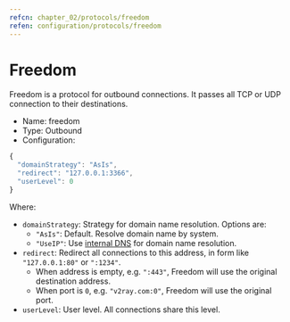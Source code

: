 ```yaml
---
refcn: chapter_02/protocols/freedom
refen: configuration/protocols/freedom
---
```


# Freedom

Freedom is a protocol for outbound connections. It passes all TCP or UDP connection to their destinations.

* Name: freedom
* Type: Outbound
* Configuration:

```javascript
{
  "domainStrategy": "AsIs",
  "redirect": "127.0.0.1:3366",
  "userLevel": 0
}
```

Where:

* `domainStrategy`: Strategy for domain name resolution. Options are:
  * `"AsIs"`: Default. Resolve domain name by system.
  * `"UseIP"`: Use [internal DNS](../dns.md) for domain name resolution.
* `redirect`: Redirect all connections to this address, in form like `"127.0.0.1:80"` or `":1234"`.
  * When address is empty, e.g. `":443"`, Freedom will use the original destination address.
  * When port is `0`, e.g. `"v2ray.com:0"`, Freedom will use the original port.
* `userLevel`: User level. All connections share this level.
